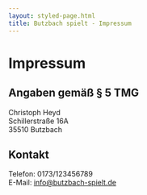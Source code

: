 ```yaml
---
layout: styled-page.html
title: Butzbach spielt - Impressum
---
```


# Impressum

## Angaben gemäß § 5 TMG

Christoph Heyd  
Schillerstraße 16A  
35510 Butzbach

## Kontakt

Telefon: 0173/123456789  
E-Mail: info@butzbach-spielt.de
